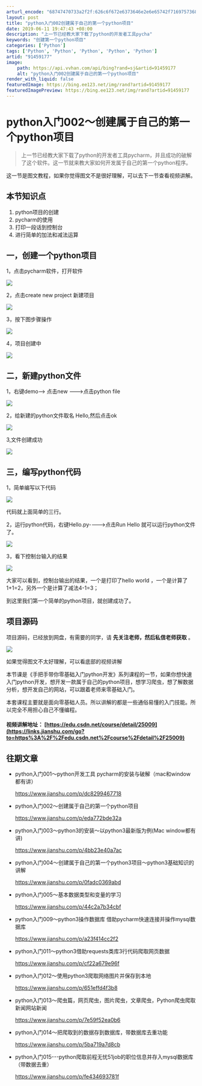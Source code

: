 ```yaml
---
arturl_encode: "68747470733a2f2f:626c6f672e6373646e2e6e65742f7169757368695f31393930:2f61727469636c652f64657461696c732f3931343539313737"
layout: post
title: "python入门002创建属于自己的第一个python项目"
date: 2019-06-11 19:47:43 +08:00
description: "上一节已经教大家下载了python的开发者工具pycha"
keywords: "创建第一个python项目"
categories: ['Python']
tags: ['Python', 'Python', 'Python', 'Python', 'Python']
artid: "91459177"
image:
    path: https://api.vvhan.com/api/bing?rand=sj&artid=91459177
    alt: "python入门002创建属于自己的第一个python项目"
render_with_liquid: false
featuredImage: https://bing.ee123.net/img/rand?artid=91459177
featuredImagePreview: https://bing.ee123.net/img/rand?artid=91459177
---
```


# python入门002～创建属于自己的第一个python项目

> 上一节已经教大家下载了python的开发者工具pycharm，并且成功的破解了这个软件。这一节就来教大家如何开发属于自己的第一个python程序。

这一节是图文教程，如果你觉得图文不是很好理解，可以去下一节查看视频讲解。

## 本节知识点

1. python项目的创建
2. pycharm的使用
3. 打印一段话到控制台
4. 进行简单的加法和减法运算

## 一，创建一个python项目

1，点击pycharm软件，打开软件

![](http://p1.pstatp.com/large/pgc-image/f8664ac42ba54b6e80113488ae2c35e1)

2，点击create new project 新建项目

![](http://p1.pstatp.com/large/pgc-image/c9844818c4844fa38bfe1ab49b253618)

3，按下图步骤操作

![](http://p1.pstatp.com/large/pgc-image/486a2cca455e4554aac2ebc0691533f3)

4，项目创建中

![](http://p3.pstatp.com/large/pgc-image/58f118c371ab4ea0a7cca40787961385)

## 二，新建python文件

1，右键demo--> 点击new --->点击python file

![](http://p1.pstatp.com/large/pgc-image/c23ce3efea0c4b85aa605519a0b3aab1)

2，给新建的python文件取名 Hello,然后点击ok

![](http://p1.pstatp.com/large/pgc-image/706183b8c688456fb45334338e7b9cf1)

3,文件创建成功

![](http://p3.pstatp.com/large/pgc-image/d4b16223e52343409969429143e0f650)

## 三，编写python代码

1，简单编写以下代码

![](http://p3.pstatp.com/large/pgc-image/5d148e21929d492a987539605e82e301)

代码就上面简单的三行。

2，运行python代码，右键Hello.py---->点击Run Hello 就可以运行python文件了。

![](http://p1.pstatp.com/large/pgc-image/f3b8a91cddc34e33a64118bed750bf22)

3，看下控制台输入的结果

![](http://p1.pstatp.com/large/pgc-image/6eec856f783b4bbf85bc028e287e28da)

大家可以看到，控制台输出的结果，一个是打印了hello world ，一个是计算了1+1=2，另外一个是计算了减法4-1=3；

到这里我们第一个简单的python项目，就创建成功了。

## 项目源码

项目源码，已经放到网盘，有需要的同学，请
**先关注老师，然后私信老师获取**
。

![](http://p1.pstatp.com/large/pgc-image/fdf01c3872ed49a1a76982490b34211b)

如果觉得图文不太好理解，可以看底部的视频讲解

本节课是《手把手带你零基础入门python开发》系列课程的一节，如果你想快速入门python开发，想开发一款属于自己的python项目，想学习爬虫，想了解数据分析，想开发自己的网站，可以跟着老师来零基础入门。

本套课程主要就是面向零基础人员。所以讲解的都是一些通俗易懂的入门技能。所以完全不用担心自己不懂编程。

#### 视频讲解地址： [https://edu.csdn.net/course/detail/25009](https://links.jianshu.com/go?to=https%3A%2F%2Fedu.csdn.net%2Fcourse%2Fdetail%2F25009)

## 往期文章

* python入门001～python开发工具 pycharm的安装与破解（mac和window都有讲）
    
  <https://www.jianshu.com/p/dc8299467718>
* python入门002～创建属于自己的第一个python项目
    
  <https://www.jianshu.com/p/eda772bde32a>
* python入门003～python3的安装～以python3最新版为例(Mac window都有讲)
    
  <https://www.jianshu.com/p/4bb23e40a7ac>
* python入门004～创建属于自己的第一个python3项目～python3基础知识的讲解
    
  <https://www.jianshu.com/p/0fadc0369abd>
* python入门005～基本数据类型和变量的学习
    
  <https://www.jianshu.com/p/44c2a7b34cbf>
* python入门009～python3操作数据库 借助pycharm快速连接并操作mysql数据库
    
  <https://www.jianshu.com/p/a23f414cc2f2>
* python入门011～python3借助requests类库3行代码爬取网页数据
    
  <https://www.jianshu.com/p/cf22a679e96f>
* python入门012～使用python3爬取网络图片并保存到本地
    
  <https://www.jianshu.com/p/651effd4f3b8>
* python入门013～爬虫篇，网页爬虫，图片爬虫，文章爬虫，Python爬虫爬取新闻网站新闻
    
  <https://www.jianshu.com/p/7e59f52ea0b6>
* python入门014～把爬取到的数据存到数据库，带数据库去重功能
    
  <https://www.jianshu.com/p/5ba719a7d8cb>
* python入门015---python爬取前程无忧51job的职位信息并存入mysql数据库（带数据去重）
    
  <https://www.jianshu.com/p/fe434693781f>